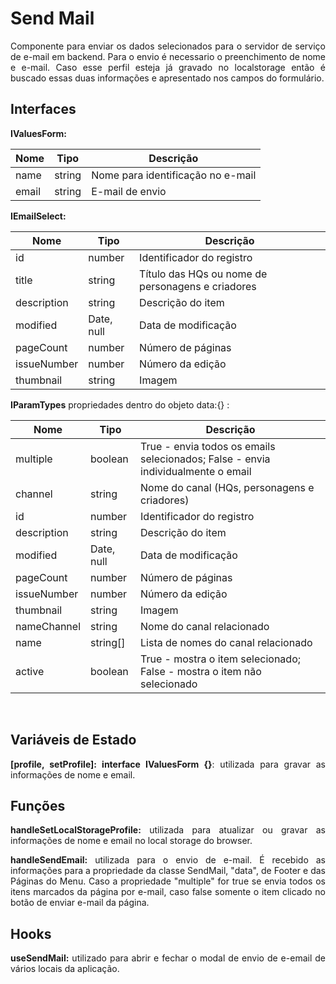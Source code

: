 <h1>Send Mail</h1>

<p align="justify">
  Componente para enviar os dados selecionados para o servidor de serviço de e-mail em backend. Para o envio é necessario o preenchimento de nome e e-mail. Caso esse perfil esteja já gravado no localstorage então é buscado essas duas informações e apresentado nos campos do formulário.
</p>

<h2>Interfaces</h2>
<p align="justify">
  <strong>IValuesForm:</strong>
</p>

| Nome        | Tipo       | Descrição                                                    |
| ----------- | ---------- | ------------------------------------------------------------ |
| name        | string     | Nome para identificação no e-mail                            |
| email       | string     | E-mail de envio                                              |

<p align="justify">
  <strong>IEmailSelect:</strong>
</p>

| Nome        | Tipo       | Descrição                                                    |
| ----------- | ---------- | -----------------------------------------------------------  |
| id          | number     | Identificador do registro                                    |
| title       | string     | Título das HQs ou nome de personagens e criadores            |
| description | string     | Descrição do item                                            |
| modified    | Date, null | Data de modificação                                          |
| pageCount   | number     | Número de páginas                                            |
| issueNumber | number     | Número da edição                                             |
| thumbnail   | string     | Imagem                                                       |

<p align="justify">
  <strong>IParamTypes</strong> propriedades dentro do objeto data:{} :
</p>

| Nome        | Tipo       | Descrição                                                    |
| ----------- | ---------- | -----------------------------------------------------------  |
| multiple    | boolean    | True - envia todos os emails selecionados; False - envia individualmente o email|
| channel     | string     | Nome do canal (HQs, personagens e criadores)                 |
| id          | number     | Identificador do registro                                    |
| description | string     | Descrição do item                                            |
| modified    | Date, null | Data de modificação                                          |
| pageCount   | number     | Número de páginas                                            |
| issueNumber | number     | Número da edição                                             |
| thumbnail   | string     | Imagem                                                       |
| nameChannel | string     | Nome do canal relacionado                                    |
| name        | string[]   | Lista de nomes do canal relacionado                          |
| active      | boolean    | True - mostra o item selecionado; False - mostra o item não selecionado|

<br />

<h2>Variáveis de Estado</h2>
<p align="justify">
  <strong>[profile, setProfile]: interface IValuesForm {}</strong>: utilizada para gravar as informações de nome e email.
</p>

<h2>Funções</h2>
<p align="justify">
  <strong>handleSetLocalStorageProfile:</strong> utilizada para atualizar ou gravar as informações de nome e email no local storage do browser.
</p>

<p align="justify">
  <strong>handleSendEmail:</strong> utilizada para o envio de e-mail. É recebido as informações para a propriedade da classe SendMail, "data", de Footer e das Páginas do Menu. Caso a propriedade "multiple" for true se envia todos os itens marcados da página por e-mail, caso false somente o item clicado no botão de enviar e-mail da página.
</p>

<h2>Hooks</h2>
<p align="justify">
  <strong>useSendMail:</strong> utilizado para abrir e fechar o modal de envio de e-email de vários locais da aplicação.
</p>
